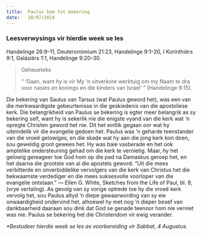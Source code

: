 ```yaml
---
title:  Paulus kom tot bekering
date:   28/07/2018
---
```


### Leesverwysings vir hierdie week se les
Handelinge 26:9–11, Deuteronómium 21:23, Handelinge 9:1–20, I Korinthiërs 9:1, Galásiërs 1:1, Handelinge 9:20–30.

> <p>Geheueteks</p>
> “ ‘Gaan, want hy is vir My ‘n uitverkore werktuig om my Naam te dra voor nasies en konings en die kinders van Israel’ ” (Handelinge 9:15).

Die bekering van Saulus van Tarsus (wat Paulus geword het), was een van die merkwaardigste gebeurtenisse in die geskiedenis van die apostoliese kerk. Die belangrikheid van Paulus se bekering is egter meer belangrik as sy bekering self, want hy is sekerlik nie die enigste vyand van die kerk wat ‘n opregte Christen geword het nie. Dit het eintlik gegaan oor wat hy uiteindelik vir die evangelie gedoen het. Paulus was ‘n geharde teenstander van die vroeë gelowiges, en die skade wat hy aan die jong kerk kon doen, sou geweldig groot gewees het. Hy was baie vasberade en het ook amptelike ondersteuning gehad om die kerk te vernietig. Maar, hy het gelowig gereageer toe God hom op die pad na Damaskus geroep het, en het daarna die grootste van al die apostels geword. “Uit die mees verbitterde en onverbiddelike vervolgers van die kerk van Christus het die bekwaamste verdediger en die mees suksesvolle voorloper van die evangelie ontstaan.” — Ellen G. White, Sketches from the Life of Paul, bl. 9, (vrye vertaling). As gevolg van sy vorige optrede toe hy die vroeë kerk vervolg het, sou Paulus altyd ‘n diepe gewaarwording van sy eie onwaardigheid ondervind het, alhoewel hy met nog ‘n dieper besef van dankbaarheid daaraan sou dink dat God se genade teenoor hom nie verniet was nie. Paulus se bekering het die Christendom vir ewig verander.

_*Bestudeer hierdie week se les as voorbereiding vir Sabbat, 4 Augustus._
